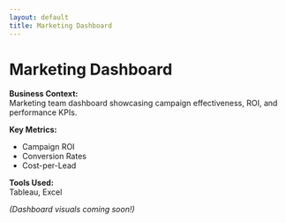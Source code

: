 ```yaml
---
layout: default
title: Marketing Dashboard
---
```


# Marketing Dashboard

**Business Context:**  
Marketing team dashboard showcasing campaign effectiveness, ROI, and performance KPIs.

**Key Metrics:**  
- Campaign ROI  
- Conversion Rates  
- Cost-per-Lead

**Tools Used:**  
Tableau, Excel

*(Dashboard visuals coming soon!)*
